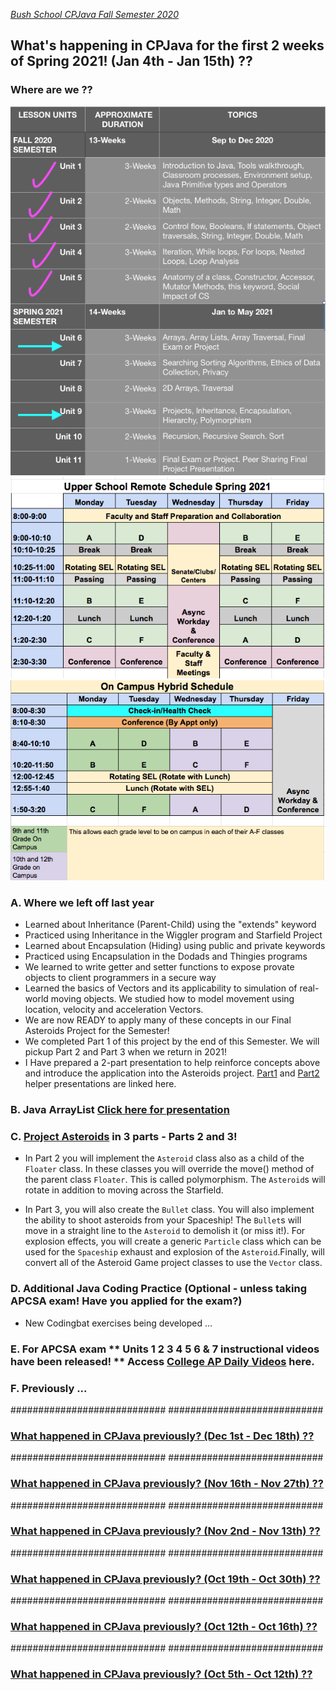 [_Bush School CPJava Fall Semester 2020_](https://chandrunarayan.github.io/cpjava/)

## What's happening in CPJava for the first 2 weeks of Spring 2021! (Jan 4th - Jan 15th) ??

### Where are we ??
![alt text][wearehere]
![alt text](BSDS_R.png)
![alt text](BSDS_H.png)

### A. Where we left off last year
* Learned about Inheritance (Parent-Child) using the "extends" keyword
* Practiced using Inheritance in the Wiggler program and Starfield Project
* Learned about Encapsulation (Hiding) using public and private keywords
* Practiced using Encapsulation in the Dodads and Thingies programs
* We learned to write getter and setter functions to expose provate objects to client programmers in a secure way
* Learned the basics of Vectors and its applicability to simulation of real-world moving objects. We studied how to model movement using location, velocity and acceleration Vectors.
* We are now READY to apply many of these concepts in our Final Asteroids Project for the Semester!
* We completed Part 1 of this project by the end of this Semester.  We will pickup Part 2 and Part 3 when we return in 2021!  
* I Have prepared a 2-part presentation to help reinforce concepts above and introduce the application into the Asteroids project.  [Part1](https://docs.google.com/presentation/d/1HfHQTei9qgkBEBhNqUKqmAc6g2V3x8FDprajTp5IZuE/edit?usp=sharing)  and [Part2](https://docs.google.com/presentation/d/1pPeUvTAbIjtZYvfQIv54BDuunra8H6imO654amT6NI4/edit?usp=sharing) helper presentations are linked here.

### B. Java ArrayList [Click here for presentation](https://docs.google.com/presentation/d/1cnaJQR97NmguD3ZGeLL-Rum8TVj_qA0wHxEyVr37K9s/edit#slide=id.p1)

### C. [Project Asteroids](https://chandrunarayan.github.io/sketches/AsteroidsVariableDemo/) in 3 parts - Parts 2 and 3!

* In Part 2 you will implement the `Asteroid` class also as a child of the `Floater` class. In these classes you will override the move() method of the parent class `Floater`. This is called polymorphism. The `Asteroid`s will rotate in addition to moving across the Starfield. 

* In Part 3, you will also create the `Bullet` class. You will also implement the ability to shoot asteroids from your Spaceship! The `Bullet`s will move in a straight line to the `Asteroid` to demolish it (or miss it!). For explosion effects, you will create a generic `Particle` class which can be used for the `Spaceship` exhaust and explosion of the `Asteroid`.Finally, will convert all of the Asteroid Game project classes to use the `Vector` class.


### D. Additional Java Coding Practice (Optional - unless taking APCSA exam! Have you applied for the exam?)
* New Codingbat exercises being developed ...

### E. For APCSA exam ** Units 1 2 3 4 5 6 & 7 instructional videos have been released! ** Access [College AP Daily Videos](https://apcentral.collegeboard.org/learning-development/ap-classroom/ap-daily) here. 

### F. Previously ...
############################
############################

### [What happened in CPJava previously? (Dec 1st - Dec 18th) ??](weekofdec1)

############################
############################

### [What happened in CPJava previously? (Nov 16th - Nov 27th) ??](weekofnov16)

############################
############################

### [What happened in CPJava previously? (Nov 2nd - Nov 13th) ??](weekofnov2)

############################
############################

### [What happened in CPJava previously? (Oct 19th - Oct 30th) ??](weekofoct19)

############################
############################

### [What happened in CPJava previously? (Oct 12th - Oct 16th) ??](weekofoct12)

############################
############################

### [What happened in CPJava previously? (Oct 5th - Oct 12th) ??](weekofoct5)

[wearehere]: wearehere.png "wearehere"
[timeremaining]: remaining.png "timeremaining"